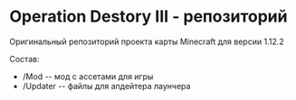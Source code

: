 # Operation Destory III - репозиторий
Оригинальный репозиторий проекта карты Minecraft для версии 1.12.2

Состав: 
  - /Mod  -- мод с ассетами для игры
  - /Updater -- файлы для апдейтера лаунчера
